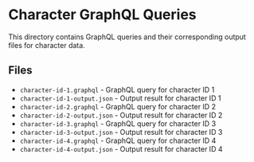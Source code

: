 # Character GraphQL Queries

This directory contains GraphQL queries and their corresponding output files for character data.

## Files

- `character-id-1.graphql` - GraphQL query for character ID 1
- `character-id-1-output.json` - Output result for character ID 1
- `character-id-2.graphql` - GraphQL query for character ID 2
- `character-id-2-output.json` - Output result for character ID 2
- `character-id-3.graphql` - GraphQL query for character ID 3
- `character-id-3-output.json` - Output result for character ID 3
- `character-id-4.graphql` - GraphQL query for character ID 4
- `character-id-4-output.json` - Output result for character ID 4